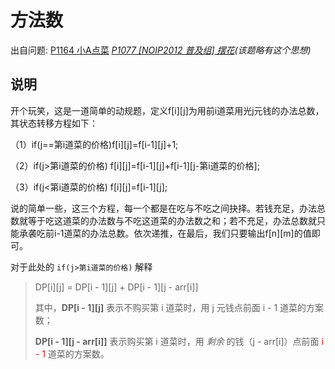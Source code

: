 # 方法数
出自问题: [P1164 小A点菜](../../../../007-刷题日志/003-洛谷/004-P小A点菜/index.md) *[P1077 [NOIP2012 普及组] 摆花](../../../../007-刷题日志/003-洛谷/003-P【NOIP普及组】摆花/index.md)(该题略有这个思想)*

## 说明

开个玩笑，这是一道简单的动规题，定义f[i][j]为用前i道菜用光j元钱的办法总数，其状态转移方程如下：

（1）if(j==第i道菜的价格)f[i][j]=f[i-1][j]+1;

（2）if(j>第i道菜的价格) f[i][j]=f[i-1][j]+f[i-1][j-第i道菜的价格];

（3）if(j<第i道菜的价格) f[i][j]=f[i-1][j];

说的简单一些，这三个方程，每一个都是在吃与不吃之间抉择。若钱充足，办法总数就等于吃这道菜的办法数与不吃这道菜的办法数之和；若不充足，办法总数就只能承袭吃前i-1道菜的办法总数。依次递推，在最后，我们只要输出f[n][m]的值即可。

对于此处的 `if(j>第i道菜的价格)` 解释

> 
> DP[i][j] = DP[i - 1][j] + DP[i - 1][j - arr[i]]
>
>其中，**DP[i - 1][j]** 表示不购买第 i 道菜时，用 j 元钱点前面 i - 1 道菜的方案数；
>
> **DP[i - 1][j - arr[i]]** 表示购买第 i 道菜时，用 $剩余$ 的钱（j - arr[i]）点前面 <span style="color:red">i - 1</span> 道菜的方案数。